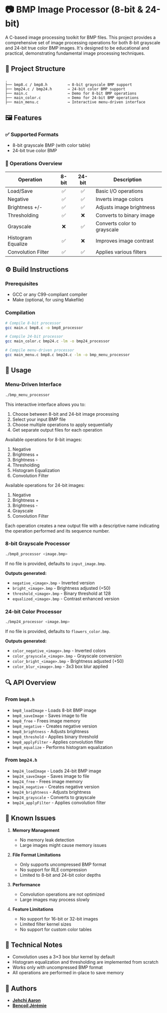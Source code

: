 # 📷 BMP Image Processor (8-bit & 24-bit)

A C-based image processing toolkit for BMP files. This project provides a comprehensive set of image processing operations for both 8-bit grayscale and 24-bit true color BMP images. It's designed to be educational and practical, demonstrating fundamental image processing techniques.

## 📁 Project Structure

```
.
├── bmp8.c / bmp8.h         → 8-bit grayscale BMP support
├── bmp24.c / bmp24.h       → 24-bit color BMP support
├── main.c                  → Demo for 8-bit BMP operations
├── main_color.c            → Demo for 24-bit BMP operations
├── main_menu.c             → Interactive menu-driven interface
```

## 🖼 Features

### ✅ Supported Formats
- 8-bit grayscale BMP (with color table)
- 24-bit true color BMP

### 🧰 Operations Overview

| Operation           | 8-bit | 24-bit | Description |
|--------------------|:-----:|:------:|-------------|
| Load/Save          |   ✅   |   ✅    | Basic I/O operations |
| Negative           |   ✅   |   ✅    | Inverts image colors |
| Brightness +/-     |   ✅   |   ✅    | Adjusts image brightness |
| Thresholding       |   ✅   |   ❌    | Converts to binary image |
| Grayscale          |   ❌   |   ✅    | Converts color to grayscale |
| Histogram Equalize |   ✅   |   ❌    | Improves image contrast |
| Convolution Filter |   ✅   |   ✅    | Applies various filters |

## ⚙️ Build Instructions

### Prerequisites
- GCC or any C99-compliant compiler
- Make (optional, for using Makefile)

### Compilation
```bash
# Compile 8-bit processor
gcc main.c bmp8.c -o bmp8_processor

# Compile 24-bit processor
gcc main_color.c bmp24.c -lm -o bmp24_processor

# Compile menu-driven processor
gcc main_menu.c bmp8.c bmp24.c -lm -o bmp_menu_processor
```

## 🚀 Usage

### Menu-Driven Interface
```bash
./bmp_menu_processor
```
This interactive interface allows you to:
1. Choose between 8-bit and 24-bit image processing
2. Select your input BMP file
3. Choose multiple operations to apply sequentially
4. Get separate output files for each operation

Available operations for 8-bit images:
1. Negative
2. Brightness +
3. Brightness -
4. Thresholding
5. Histogram Equalization
6. Convolution Filter

Available operations for 24-bit images:
1. Negative
2. Brightness +
3. Brightness -
4. Grayscale
5. Convolution Filter

Each operation creates a new output file with a descriptive name indicating the operation performed and its sequence number.

### 8-bit Grayscale Processor
```bash
./bmp8_processor <image.bmp>
```
If no file is provided, defaults to `input_image.bmp`.

**Outputs generated:**
- `negative_<image>.bmp` - Inverted version
- `bright_<image>.bmp` - Brightness adjusted (+50)
- `threshold_<image>.bmp` - Binary threshold at 128
- `equalized_<image>.bmp` - Contrast enhanced version

### 24-bit Color Processor
```bash
./bmp24_processor <image.bmp>
```
If no file is provided, defaults to `flowers_color.bmp`.

**Outputs generated:**
- `color_negative_<image>.bmp` - Inverted colors
- `color_grayscale_<image>.bmp` - Grayscale conversion
- `color_bright_<image>.bmp` - Brightness adjusted (+50)
- `color_blur_<image>.bmp` - 3x3 box blur applied

## 🔍 API Overview

### From `bmp8.h`
- `bmp8_loadImage` - Loads 8-bit BMP image
- `bmp8_saveImage` - Saves image to file
- `bmp8_free` - Frees image memory
- `bmp8_negative` - Creates negative version
- `bmp8_brightness` - Adjusts brightness
- `bmp8_threshold` - Applies binary threshold
- `bmp8_applyFilter` - Applies convolution filter
- `bmp8_equalize` - Performs histogram equalization

### From `bmp24.h`
- `bmp24_loadImage` - Loads 24-bit BMP image
- `bmp24_saveImage` - Saves image to file
- `bmp24_free` - Frees image memory
- `bmp24_negative` - Creates negative version
- `bmp24_brightness` - Adjusts brightness
- `bmp24_grayscale` - Converts to grayscale
- `bmp24_applyFilter` - Applies convolution filter

## 🐛 Known Issues

1. **Memory Management**
   - No memory leak detection
   - Large images might cause memory issues

2. **File Format Limitations**
   - Only supports uncompressed BMP format
   - No support for RLE compression
   - Limited to 8-bit and 24-bit color depths

3. **Performance**
   - Convolution operations are not optimized
   - Large images may process slowly

4. **Feature Limitations**
   - No support for 16-bit or 32-bit images
   - Limited filter kernel sizes
   - No support for custom color tables

## 🧪 Technical Notes

- Convolution uses a 3×3 box blur kernel by default
- Histogram equalization and thresholding are implemented from scratch
- Works only with uncompressed BMP format
- All operations are performed in-place to save memory

## 👤 Authors

- **[Jehchi Aaron](https://github.com/Joeeeemamaa)**
- **[Bencoil Jérémie](https://github.com/jeremiel1110)**
